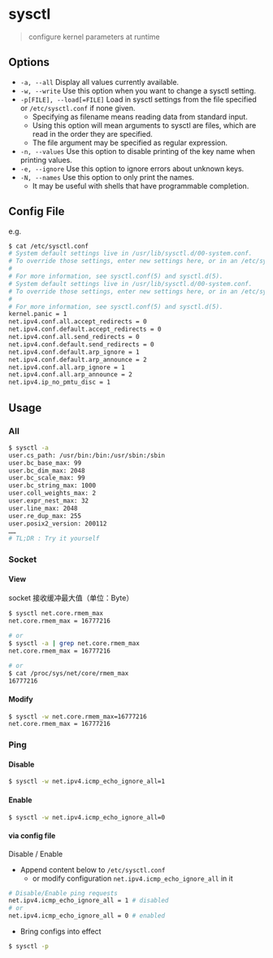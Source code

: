 # sysctl

> configure kernel parameters at runtime

## Options

- `-a, --all` Display all values currently available.
- `-w, --write` Use this option when you want to change a sysctl setting.
- `-p[FILE], --load[=FILE]` Load in sysctl settings from the file specified or `/etc/sysctl.conf` if none given.
    - Specifying as filename means reading data from standard input.
    - Using this option will mean arguments to sysctl are files, which are read in the order they are specified.
    - The file argument may be specified as regular expression.
- `-n, --values` Use this option to disable printing of the key name when printing values.
- `-e, --ignore` Use this option to ignore errors about unknown keys.
- `-N, --names` Use this option to only print the names.
    - It may be useful with shells that have programmable completion.

## Config File

e.g.

```bash
$ cat /etc/sysctl.conf
# System default settings live in /usr/lib/sysctl.d/00-system.conf.
# To override those settings, enter new settings here, or in an /etc/sysctl.d/<name>.conf file
#
# For more information, see sysctl.conf(5) and sysctl.d(5).
# System default settings live in /usr/lib/sysctl.d/00-system.conf.
# To override those settings, enter new settings here, or in an /etc/sysctl.d/<name>.conf file
#
# For more information, see sysctl.conf(5) and sysctl.d(5).
kernel.panic = 1
net.ipv4.conf.all.accept_redirects = 0
net.ipv4.conf.default.accept_redirects = 0
net.ipv4.conf.all.send_redirects = 0
net.ipv4.conf.default.send_redirects = 0
net.ipv4.conf.default.arp_ignore = 1
net.ipv4.conf.default.arp_announce = 2
net.ipv4.conf.all.arp_ignore = 1
net.ipv4.conf.all.arp_announce = 2
net.ipv4.ip_no_pmtu_disc = 1
```

## Usage

### All

```bash
$ sysctl -a
user.cs_path: /usr/bin:/bin:/usr/sbin:/sbin
user.bc_base_max: 99
user.bc_dim_max: 2048
user.bc_scale_max: 99
user.bc_string_max: 1000
user.coll_weights_max: 2
user.expr_nest_max: 32
user.line_max: 2048
user.re_dup_max: 255
user.posix2_version: 200112
……
# TL;DR : Try it yourself
```

### Socket

#### View

socket 接收缓冲最大值（单位：Byte）

```bash
$ sysctl net.core.rmem_max
net.core.rmem_max = 16777216

# or
$ sysctl -a | grep net.core.rmem_max
net.core.rmem_max = 16777216

# or
$ cat /proc/sys/net/core/rmem_max
16777216
```

#### Modify

```bash
$ sysctl -w net.core.rmem_max=16777216
net.core.rmem_max = 16777216
```

### Ping

#### Disable

```bash
$ sysctl -w net.ipv4.icmp_echo_ignore_all=1
```

#### Enable

```bash
$ sysctl -w net.ipv4.icmp_echo_ignore_all=0
```

#### via config file

Disable / Enable

- Append content below to `/etc/sysctl.conf`
    - or modify configuration `net.ipv4.icmp_echo_ignore_all` in it

```bash
# Disable/Enable ping requests
net.ipv4.icmp_echo_ignore_all = 1 # disabled
# or
net.ipv4.icmp_echo_ignore_all = 0 # enabled
```

- Bring configs into effect

```bash
$ sysctl -p
```
